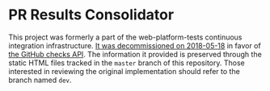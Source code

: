 # PR Results Consolidator

This project was formerly a part of the web-platform-tests continuous
integration infrastructure. [It was decommissioned on
2018-05-18](https://github.com/web-platform-tests/wpt/issues/10923) in favor of
[the GitHub checks
API](https://blog.github.com/2018-05-07-introducing-checks-api/). The
information it provided is preserved through the static HTML files tracked in
the `master` branch of this repository. Those interested in reviewing the
original implementation should refer to the branch named `dev`.
